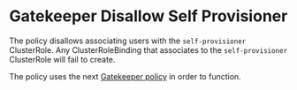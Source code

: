 # Gatekeeper Disallow Self Provisioner

The policy disallows associating users with the `self-provisioner` ClusterRole. Any ClusterRoleBinding that associates to the `self-provisioner` ClusterRole will fail to create.

The policy uses the next [Gatekeeper policy](../../../open-policy-agent/resource-exhaustion/disallow-self-provisioner) in order to function.